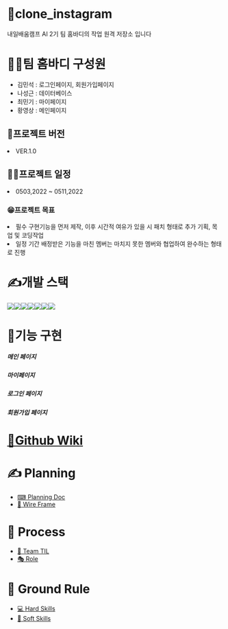 # 🙌clone_instagram
내일배움캠프 AI 2기 팀 홈바디의 작업 원격 저장소 입니다
<h1>🤹‍♀️팀 홈바디 구성원</h1>
<ul>
<li>김민석 : 로그인페이지, 회원가입페이지</li>
<li>나성근 : 데이터베이스</li>
<li>최민기 : 마이페이지</li>
<li>황영상 : 메인페이지</li>
</ul>
<h2>📜프로젝트 버전</h2>
<li>VER.1.0</li>
<h2>🕵️‍♀️프로젝트 일정</h2>
<li>0503,2022 ~ 0511,2022</li>
<h3>😁프로젝트 목표</h3>
<li>필수 구현기능을 먼저 제작, 이후 시간적 여유가 있을 시 패치 형태로 추가 기획, 목업 및 코딩작업</li>
<li>일정 기간 배정받은 기능을 마친 멤버는 마치지 못한 멤버와 협업하여 완수하는 형태로 진행</li>
<h1>✍개발 스택</h1>
<div style="display:flex; flex-direction:row">
    <img src="https://user-images.githubusercontent.com/100769423/166452723-565e4f8e-8ed5-40c7-b41e-e71a7fd636cf.svg">
    <img src="https://user-images.githubusercontent.com/100769423/166452778-6bf21e33-989f-4759-93ef-dbb0862fffee.svg">
    <img src="https://user-images.githubusercontent.com/100769423/166452783-bb2e89d4-fb58-48fe-86c5-d639d495602f.svg">
    <img src="https://user-images.githubusercontent.com/100769423/166452788-1665e841-a475-4170-97b8-374d2f88f1d3.svg">
    <img src="https://user-images.githubusercontent.com/100769423/166452818-ab80154e-ed6e-421b-97b9-feccb48dbff7.svg">
    <img src="https://user-images.githubusercontent.com/100769423/166452826-c3351d4e-167c-4a76-b308-86addc8ca5b8.svg">
    <img src="https://user-images.githubusercontent.com/100769423/166452833-ebd8d65a-adcc-44c0-9ced-45d1856df862.svg">
</div>

<h1>🎯기능 구현</h1>
<h5>메인 페이지</h2>
<h5>마이페이지</h2>
<h5>로그인 페이지</h2>
<h5>회원가입 페이지</h2>

<h1><a href="https://github.com/tunEmvegnomb/clone_instagram/wiki">👠Github Wiki</a></h1>
<h1>✍ Planning</h1>
<ul>
    <li><a href="https://github.com/tunEmvegnomb/clone_instagram/wiki/%E2%8C%A8-Planning-Doc">⌨ Planning Doc</a></li>
    <li><a href="https://github.com/tunEmvegnomb/clone_instagram/wiki/%F0%9F%8E%A8-Wire-Frame">🎨 Wire Frame</a></li>
</ul>
<h1>🚩 Process</h1>
<ul>
    <li><a href="https://github.com/tunEmvegnomb/clone_instagram/wiki/%F0%9F%A4%94-Team-TIL">🤔 Team TIL</a></li>
    <li><a href="https://github.com/tunEmvegnomb/clone_instagram/wiki/%F0%9F%8E%AD-Role">🎭 Role</a></li>
</ul>

<h1>👠 Ground Rule</h1>
<ul>
    <li><a href ="https://github.com/tunEmvegnomb/clone_instagram/wiki/%F0%9F%91%A0-Ground-Rule">💻 Hard Skills</a></li>
    <li><a href ="https://github.com/tunEmvegnomb/clone_instagram/wiki/%F0%9F%91%A0-Ground-Rule">🙌 Soft Skills</a></li>
</ul>
